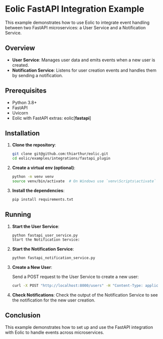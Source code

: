 # Eolic FastAPI Integration Example

This example demonstrates how to use Eolic to integrate event handling between two FastAPI microservices: a User Service and a Notification Service.

## Overview

- **User Service**: Manages user data and emits events when a new user is created.
- **Notification Service**: Listens for user creation events and handles them by sending a notification.

## Prerequisites

- Python 3.8+
- FastAPI
- Uvicorn
- Eolic with FastAPI extras: eolic[**fastapi**]

## Installation

1. **Clone the repository**:
   ```bash
   git clone git@github.com:thiarthur/eolic.git
   cd eolic/examples/integrations/fastapi_plugin
    ```

2. **Create a virtual env (optional)**:
    ```bash
    python -m venv venv
    source venv/bin/activate  # On Windows use `venv\Scripts\activate`
    ```

3. **Install the dependencies**:
    ```bash
    pip install requirements.txt
    ```

## Running

1. **Start the User Service**:

    ```bash
    python fastapi_user_service.py
    Start the Notification Service:
    ```

2. **Start the Notification Service**:
    ```bash
    python fastapi_notification_service.py
    ```

3. **Create a New User**:

    Send a POST request to the User Service to create a new user:

    ```bash
    curl -X POST "http://localhost:8000/users" -H "Content-Type: application/json" -d '{"id": 1, "name": "John Doe", "email": "john@example.com"}'
    ```

4. **Check Notifications**:
Check the output of the Notification Service to see the notification for the new user creation.



## Conclusion
This example demonstrates how to set up and use the FastAPI integration with Eolic to handle events across microservices.